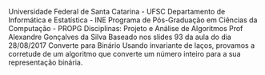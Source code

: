 Universidade Federal de Santa Catarina - UFSC
Departamento de Informática e Estatística - INE
Programa de Pós-Graduação em Ciências da Computação - PROPG
Disciplinas: Projeto e Análise de Algoritmos
Prof Alexandre Gonçalves da Silva 
Baseado nos slides 93 da aula do dia 28/08/2017 
Converte para Binário
Usando invariante de laços, provamos a corretude de um algoritmo que converte um número inteiro para a sua representação binária.
